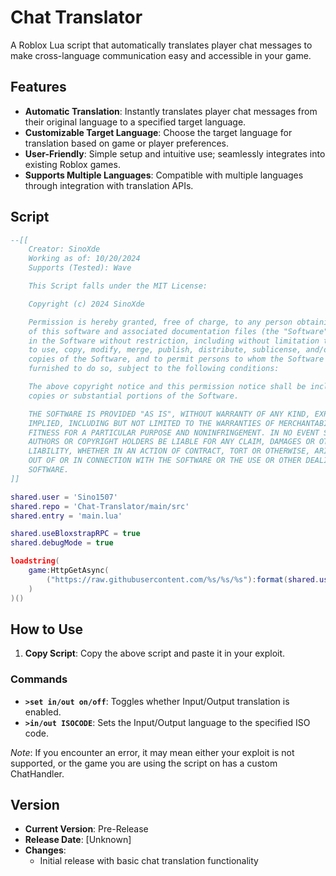 # Chat Translator

A Roblox Lua script that automatically translates player chat messages to make cross-language communication easy and accessible in your game.

## Features

- **Automatic Translation**: Instantly translates player chat messages from their original language to a specified target language.
- **Customizable Target Language**: Choose the target language for translation based on game or player preferences.
- **User-Friendly**: Simple setup and intuitive use; seamlessly integrates into existing Roblox games.
- **Supports Multiple Languages**: Compatible with multiple languages through integration with translation APIs.


## Script

```lua
--[[
    Creator: SinoXde
    Working as of: 10/20/2024
    Supports (Tested): Wave

    This Script falls under the MIT License:

    Copyright (c) 2024 SinoXde

    Permission is hereby granted, free of charge, to any person obtaining a copy
    of this software and associated documentation files (the "Software"), to deal
    in the Software without restriction, including without limitation the rights
    to use, copy, modify, merge, publish, distribute, sublicense, and/or sell
    copies of the Software, and to permit persons to whom the Software is
    furnished to do so, subject to the following conditions:

    The above copyright notice and this permission notice shall be included in all
    copies or substantial portions of the Software.

    THE SOFTWARE IS PROVIDED "AS IS", WITHOUT WARRANTY OF ANY KIND, EXPRESS OR
    IMPLIED, INCLUDING BUT NOT LIMITED TO THE WARRANTIES OF MERCHANTABILITY,
    FITNESS FOR A PARTICULAR PURPOSE AND NONINFRINGEMENT. IN NO EVENT SHALL THE
    AUTHORS OR COPYRIGHT HOLDERS BE LIABLE FOR ANY CLAIM, DAMAGES OR OTHER
    LIABILITY, WHETHER IN AN ACTION OF CONTRACT, TORT OR OTHERWISE, ARISING FROM,
    OUT OF OR IN CONNECTION WITH THE SOFTWARE OR THE USE OR OTHER DEALINGS IN THE
    SOFTWARE.
]]

shared.user = 'Sino1507'
shared.repo = 'Chat-Translator/main/src'
shared.entry = 'main.lua'

shared.useBloxstrapRPC = true 
shared.debugMode = true

loadstring(
    game:HttpGetAsync(
        ("https://raw.githubusercontent.com/%s/%s/%s"):format(shared.user, shared.repo, shared.entry)
    )
)()
```

## How to Use

1. **Copy Script**: Copy the above script and paste it in your exploit.

### Commands
- **`>set in/out on/off`**: Toggles whether Input/Output translation is enabled.
- **`>in/out ISOCODE`**: Sets the Input/Output language to the specified ISO code.

*Note*: If you encounter an error, it may mean either your exploit is not supported, or the game you are using the script on has a custom ChatHandler.

## Version

- **Current Version**: Pre-Release
- **Release Date**: [Unknown]
- **Changes**:
  - Initial release with basic chat translation functionality

